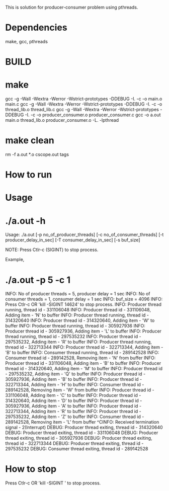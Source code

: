 This is solution for producer-consumer problem using pthreads.

# Dependencies

make, gcc, pthreads

# BUILD

# make
gcc -g -Wall -Wextra -Werror -Wstrict-prototypes -DDEBUG -I. -c -o main.o main.c
gcc -g -Wall -Wextra -Werror -Wstrict-prototypes -DDEBUG -I. -c -o thread_lib.o thread_lib.c
gcc -g -Wall -Wextra -Werror -Wstrict-prototypes -DDEBUG -I. -c -o producer_consumer.o producer_consumer.c
gcc -o a.out main.o thread_lib.o producer_consumer.o -L. -lpthread

# make clean
rm -f a.out *.o cscope.out tags

# How to run

# Usage 

# ./a.out -h
Usage:
./a.out [-p no_of_producer_threads] [-c no_of_consumer_threads] [-t producer_delay_in_sec] [-T consumer_delay_in_sec] [-s buf_size]

NOTE: Press Ctlr-c (SIGINT) to stop process.

Example,

# ./a.out -p 5 -c 1 
INFO: No of producer threads = 5, producer delay = 1 sec
INFO: No of consumer threads = 1, consumer delay = 1 sec
INFO: buf_size = 4096
INFO: Press Ctlr-c OR 'kill -SIGINT 14624' to stop process.
INFO: Producer thread running, thread id - 331106048
INFO: Producer thread id - 331106048, Adding item - 'N' to buffer
INFO: Producer thread running, thread id - 314320640
INFO: Producer thread id - 314320640, Adding item - 'W' to buffer
INFO: Producer thread running, thread id - 305927936
INFO: Producer thread id - 305927936, Adding item - 'L' to buffer
INFO: Producer thread running, thread id - 297535232
INFO: Producer thread id - 297535232, Adding item - 'R' to buffer
INFO: Producer thread running, thread id - 322713344
INFO: Producer thread id - 322713344, Adding item - 'B' to buffer
INFO: Consumer thread running, thread id - 289142528
INFO: Consumer thread id - 289142528, Removing item - 'N' from buffer
INFO: Producer thread id - 331106048, Adding item - 'B' to buffer
INFO: Producer thread id - 314320640, Adding item - 'M' to buffer
INFO: Producer thread id - 297535232, Adding item - 'Q' to buffer
INFO: Producer thread id - 305927936, Adding item - 'B' to buffer
INFO: Producer thread id - 322713344, Adding item - 'H' to buffer
INFO: Consumer thread id - 289142528, Removing item - 'W' from buffer
INFO: Producer thread id - 331106048, Adding item - 'C' to buffer
INFO: Producer thread id - 314320640, Adding item - 'D' to buffer
INFO: Producer thread id - 305927936, Adding item - 'A' to buffer
INFO: Producer thread id - 322713344, Adding item - 'R' to buffer
INFO: Producer thread id - 297535232, Adding item - 'Z' to buffer
INFO: Consumer thread id - 289142528, Removing item - 'L' from buffer
^CINFO: Received termination signal - 2(Interrupt)
DEBUG: Producer thread exiting, thread id - 314320640
DEBUG: Producer thread exiting, thread id - 331106048
DEBUG: Producer thread exiting, thread id - 305927936
DEBUG: Producer thread exiting, thread id - 322713344
DEBUG: Producer thread exiting, thread id - 297535232
DEBUG: Consumer thread exiting, thread id - 289142528


# How to stop

Press Ctlr-c OR 'kill -SIGINT <pid>' to stop process.
